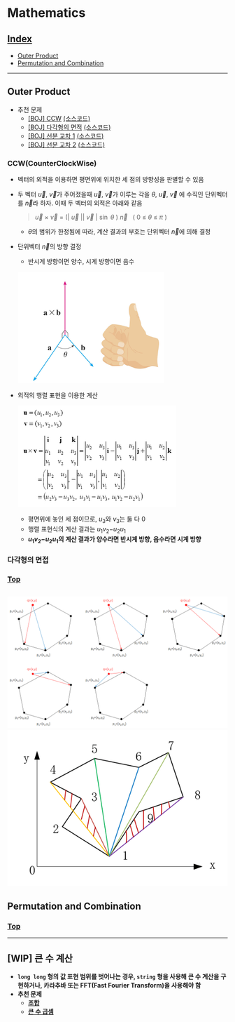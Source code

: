 # Mathematics
## [Index](#index)
* [Outer Product](#outer-product)
* [Permutation and Combination](#permutation-and-combination)
---

## Outer Product
* 추천 문제
    * [[BOJ] CCW](https://www.acmicpc.net/problem/11758) [(소스코드)](./ccw/ccw.cpp)
    * [[BOJ] 다각형의 면적](https://www.acmicpc.net/problem/2166) [(소스코드)](./src/polygon.cpp)
    * [[BOJ] 선분 교차 1](https://www.acmicpc.net/problem/17386) [(소스코드)](./src/line1.cpp)
    * [[BOJ] 선분 교차 2](https://www.acmicpc.net/problem/17387) [(소스코드)](./src/line2.cpp)

### CCW(CounterClockWise)
* 벡터의 외적을 이용하면 평면위에 위치한 세 점의 방향성을 판별할 수 있음
* 두 벡터 $\overrightarrow{u}$, $\overrightarrow{v}$가 주어졌을때 $\overrightarrow{u}$, $\overrightarrow{v}$가 이루는 각을 $\theta$, $\overrightarrow{u}$, $\overrightarrow{v}$ 에 수직인 단위벡터를 $\overrightarrow{n}$라 하자. 이때 두 벡터의 외적은 아래와 같음
    > $\overrightarrow{u}$ $\times$ $\overrightarrow{v}$ = (| $\overrightarrow{u}$ || $\overrightarrow{v}$ | $\sin$ $\theta$ ) $\overrightarrow{n}$ &nbsp;&nbsp;( 0 ≤ $\theta$ ≤ $\pi$ )
    * $\theta$의 범위가 한정됨에 따라, 계산 결과의 부호는 단위벡터 $\overrightarrow{n}$에 의해 결정

* 단위벡터 $\overrightarrow{n}$의 방향 결정
    * 반시계 방향이면 양수, 시계 방향이면 음수

    ![ccw](./ccw/img/1.png)

* 외적의 행렬 표현을 이용한 계산

    ![ccw](./ccw/img/2.jpeg)

    * 평면위에 놓인 세 점이므로, <i>u</i><sub>3</sub>와 <i>v</i><sub>3</sub>는 둘 다 0
    * 행렬 표현식의 계산 결과는 <i>u</i><sub>1</sub><i>v</i><sub>2</sub>−<i>u</i><sub>2</sub><i>u</i><sub>1</sub>
    * <b><i>u</i><sub>1</sub><i>v</i><sub>2</sub>−<i>u</i><sub>2</sub><i>u</i><sub>1</sub><b>의 계산 결과가 양수라면 반시계 방향, 음수라면 시계 방향</b>


### 다각형의 면접

### [Top](#index)
![ccw](./ccw/img/3.png)
![ccw](./ccw/img/4.png)
---
## Permutation and Combination

### [Top](#index)
---


## [WIP] 큰 수 계산
* `long long` 형의 값 표현 범위를 벗어나는 경우, `string` 형을 사용해 큰 수 계산을 구현하거나, 카라추바 또는 FFT(Fast Fourier Transform)을 사용해야 함
* 추천 문제
    * [조합](https://www.acmicpc.net/problem/2407)
    * [큰 수 곱셈](https://www.acmicpc.net/problem/13277)
